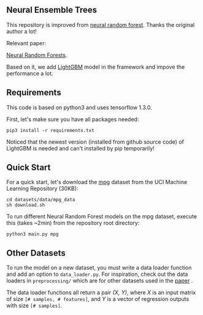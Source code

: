 ## Neural Ensemble Trees

This repository is improved from [neural random forest](https://github.com/JohannesMaxWel/neural_random_forests). Thanks the original author a lot!

Relevant paper:

[Neural Random Forests](https://arxiv.org/abs/1604.07143).

Based on it, we add [LightGBM](https://github.com/Microsoft/LightGBM) model in the framework and impove the performance a lot.

## Requirements
This code is based on python3 and uses tensorflow 1.3.0.

First, let's make sure you have all packages needed:
```
pip3 install -r requirements.txt
```
Noticed that the newest version (installed from github source code) of LightGBM is needed and can't installed by pip temporarily!


## Quick Start
For a quick start, let's download the [mpg](https://archive.ics.uci.edu/ml/datasets/auto+mpg) dataset from the UCI Machine Learning Repository (30KB):
```
cd datasets/data/mpg_data
sh download.sh
```

To run different Neural Random Forest models on the mpg dataset, execute this (takes ~2min) from the repository root directory:
```
python3 main.py mpg
```

## Other Datasets
To run the model on a new dataset, you must write a data loader function and add an option to `data_loader.py`.
For inspiration, check out the data loaders in `preprocessing/` which are for other datasets used in the [paper](https://arxiv.org/abs/1604.07143) . 

The data loader functions all return a pair _(X, Y)_, where _X_  is an input matrix of size `[# samples, # features]`, and _Y_  is a vector of regression outputs with size `[# samples]`.

